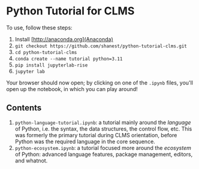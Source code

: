 # Python Tutorial for CLMS

To use, follow these steps:
1. Install [http://anaconda.org](Anaconda)
2. `git checkout https://github.com/shanest/python-tutorial-clms.git`
3. `cd python-tutorial-clms`
4. `conda create --name tutorial python=3.11`
5. `pip install jupyterlab-rise`
6. `jupyter lab`

Your browser should now open; by clicking on one of the `.ipynb` files, you'll open up the notebook, in which you can play around!

## Contents

1. `python-language-tutorial.ipynb`: a tutorial mainly around the _language_ of Python, i.e. the syntax, the data structures, the control flow, etc. This was formerly the primary tutorial during CLMS orientation, before Python was the required language in the core sequence.
2. `python-ecosystem.ipynb`: a tutorial focused more around the _ecosystem_ of Python: advanced language features, package management, editors, and whatnot.
